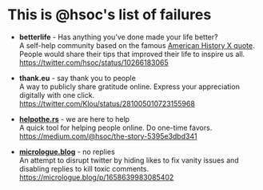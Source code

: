 # This is @hsoc's list of failures

 - **betterlife** - Has anything you’ve done made your life better?<br/>A self-help community based on the famous [American History X
   quote](http://www.imdb.com/title/tt0120586/quotes?item=qt0314534).
   People would share their tips that improved their life to inspire us all.  
   https://twitter.com/hsoc/status/10266183065

  - **thank.eu** - say thank you to people<br/>A way to publicly share gratitude online. Express your appreciation digitally with one click.  
   https://twitter.com/Klou/status/281005010723155968

   - **[helpothe.rs](https://helpothe.rs/)** - we are here to help<br/>A quick tool for helping people online. Do one-time favors.  
   https://medium.com/@hsoc/the-story-5395e3dbd341

   - **[micrologue.blog](https://micrologue.blog/)** - no replies<br/>An attempt to disrupt twitter by hiding likes to fix vanity issues and
   disabling replies to kill toxic comments.  
   https://micrologue.blog/p/1658639983085402

